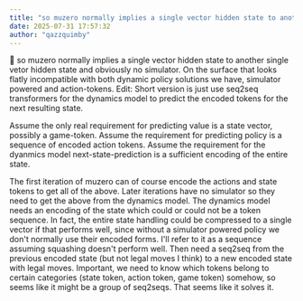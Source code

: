 ```yaml
---
title: "so muzero normally implies a single vector hidden state to another single vetor hidden state"
date: 2025-07-31 17:57:32
author: "qazzquimby"
---
```


💭 so muzero normally implies a single vector hidden state to another single vetor hidden state and obviously no simulator.
On the surface that looks flatly incompatible with both dynamic policy solutions we have, simulator powered and action-tokens.
Edit: Short version is just use seq2seq transformers for the dynamics model to predict the encoded tokens for the next resulting state.

Assume the only real requirement for predicting value is a state vector, possibly a game-token.
Assume the requirement for predicting policy is a sequence of encoded action tokens.
Assume the requirement for the dyanmics model next-state-prediction is a sufficient encoding of the entire state.

The first iteration of muzero can of course encode the actions and state tokens to get all of the above. Later iterations have no simulator so they need to get the above from the dynamics model.
The dynamics model needs an encoding of the state which could or could not be a token sequence. In fact, the entire state handling could be compressed to a single vector if that performs well, since without a simulator powered policy we don't normally use their encoded forms. I'll refer to it as a sequence assuming squashing doesn't perform well.
Then need a seq2seq from the previous encoded state (but not legal moves I think) to a new encoded state with legal moves. Important, we need to know which tokens belong to certain categories (state token, action token, game token) somehow, so seems like it might be a group of seq2seqs.
That seems like it solves it.